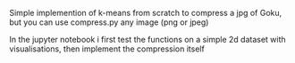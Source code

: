 Simple implemention of k-means from scratch to compress a jpg of Goku, but you can use compress.py any image (png or jpeg) 

In the jupyter notebook i first test the functions on a simple 2d dataset with visualisations, then implement the compression itself 


